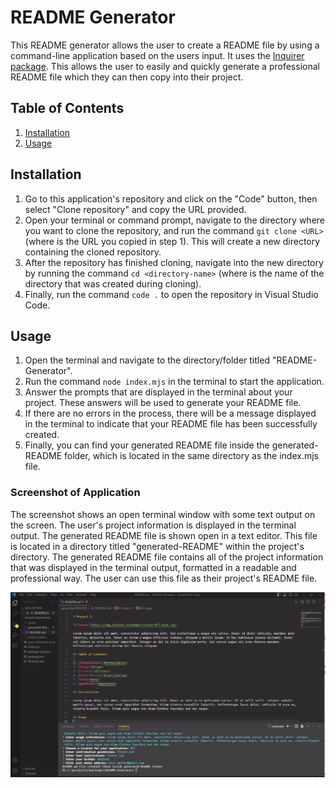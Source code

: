 
# README Generator

This README generator allows the user to create a README file by using a command-line application based on the users input. It uses the [Inquirer package](https://www.npmjs.com/package/inquirer). This allows the user to easily and quickly generate a professional README file which they can then copy into their project. 

## Table of Contents
 
1. [Installation](#installation)
2. [Usage](#usage)

## Installation

1. Go to this application's repository and click on the "Code" button, then select "Clone repository" and copy the URL provided.
2. Open your terminal or command prompt, navigate to the directory where you want to clone the repository, and run the command ```git clone <URL>``` (where <URL> is the URL you copied in step 1). This will create a new directory containing the cloned repository.
3. After the repository has finished cloning, navigate into the new directory by running the command ```cd <directory-name>``` (where <directory-name> is the name of the directory that was created during cloning).
4. Finally, run the command ```code .``` to open the repository in Visual Studio Code.

## Usage

1. Open the terminal and navigate to the directory/folder titled "README-Generator".
2. Run the command ```node index.mjs``` in the terminal to start the application.
3. Answer the prompts that are displayed in the terminal about your project. These answers will be used to generate your README file.
4. If there are no errors in the process, there will be a message displayed in the terminal to indicate that your README file has been successfully created.
5. Finally, you can find your generated README file inside the generated-README folder, which is located in the same directory as the index.mjs file.

### Screenshot of Application

The screenshot shows an open terminal window with some text output on the screen. The user's project information is displayed in the terminal output. The generated README file is shown open in a text editor. This file is located in a directory titled "generated-README" within the project's directory. The generated README file contains all of the project information that was displayed in the terminal output, formatted in a readable and professional way. The user can use this file as their project's README file.

![alt text](./assets/images/Screenshot.png)



